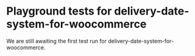 # Playground tests for delivery-date-system-for-woocommerce
We are still awaiting the first test run for delivery-date-system-for-woocommerce.
